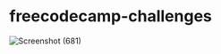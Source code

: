 # freecodecamp-challenges

![Screenshot (681)](https://user-images.githubusercontent.com/96018983/159358812-4c958dc5-46ee-44a8-a773-db68239905df.png)
